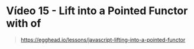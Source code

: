 # Vídeo 15 - Lift into a Pointed Functor with of
> https://egghead.io/lessons/javascript-lifting-into-a-pointed-functor
